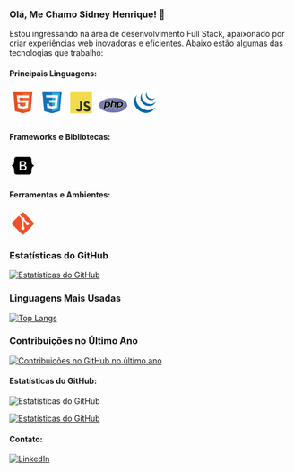 ### Olá, Me Chamo Sidney Henrique! 👋

Estou ingressando na área de desenvolvimento Full Stack, apaixonado por criar experiências web inovadoras e eficientes. Abaixo estão algumas das tecnologias que trabalho:

#### Principais Linguagens:
<p>
  <img src="https://raw.githubusercontent.com/devicons/devicon/master/icons/html5/html5-original.svg" alt="HTML5" height="40" style="vertical-align:top; margin:4px">
  <img src="https://raw.githubusercontent.com/devicons/devicon/master/icons/css3/css3-original.svg" alt="CSS3" height="40" style="vertical-align:top; margin:4px">
  <img src="https://raw.githubusercontent.com/devicons/devicon/master/icons/javascript/javascript-original.svg" alt="JavaScript" height="40" style="vertical-align:top; margin:4px">
  <img src="https://raw.githubusercontent.com/devicons/devicon/master/icons/php/php-original.svg" alt="PHP" height="50px" width="50px" style="vertical-align:top; margin:4px">
  <img src="https://raw.githubusercontent.com/devicons/devicon/master/icons/jquery/jquery-original.svg" alt="jQuery" height="40" style="vertical-align:top; margin:4px">
</p>

#### Frameworks e Bibliotecas:
<p>
  
  <img src="https://raw.githubusercontent.com/devicons/devicon/master/icons/bootstrap/bootstrap-plain.svg" alt="Bootstrap" height="40" style="vertical-align:top; margin:4px">

  <!-- Adicione outros frameworks ou bibliotecas aqui -->
</p>

#### Ferramentas e Ambientes:
<p>
  <img src="https://raw.githubusercontent.com/devicons/devicon/master/icons/git/git-original.svg" alt="Git" height="40" style="vertical-align:top; margin:4px">
  <!-- Adicione outras ferramentas e ambientes aqui -->
</p>

### Estatísticas do GitHub

[![Estatísticas do GitHub](https://github-readme-stats.vercel.app/api?username=sidneyhenriquedev&show_icons=true&theme=radical)](https://github.com/anuraghazra/github-readme-stats)

### Linguagens Mais Usadas

[![Top Langs](https://github-readme-stats.vercel.app/api/top-langs/?username=sidneyhenriquedev&layout=compact&theme=radical)](https://github.com/anuraghazra/github-readme-stats)

### Contribuições no Último Ano

[![Contribuições no GitHub no último ano](https://github-readme-stats.vercel.app/api?username=sidneyhenriquedev&hide=prs&count_private=true&show_icons=true&theme=radical&hide_rank=true)](https://github.com/anuraghazra/github-readme-stats)

#### Estatísticas do GitHub:
![Estatísticas do GitHub](https://github-readme-stats.vercel.app/api?username=sidneyhenriquedev&show_icons=true&theme=radical)

[![Estatísticas do GitHub](https://github-readme-stats.vercel.app/api?username=sidneyhenriquedev&show_icons=true&theme=radical)](https://github.com/anuraghazra/github-readme-stats)

#### Contato:
[![LinkedIn](https://img.shields.io/badge/LinkedIn-Profile-blue)](https://www.linkedin.com/in/sidney-henrique/)

<!-- Adicione outras seções conforme necessário -->
